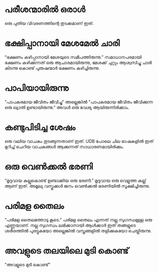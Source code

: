 # പരീശന്മാരിൽ ഒരാൾ
ഒരു പുതിയ വിവരണത്തിന്റെ തുടക്കമാണ് ഇത്.
# ഭക്ഷിപ്പാനായി മേശമേൽ ചാരി
“ഭക്ഷണം കഴിപ്പാനായി മേശയുടെ സമീപത്തിരുന്നു.” സമാധാനപരമായി ഭക്ഷണം കഴിക്കുന്നത് ഒരു ആചാരമായിരുന്നു, മേശക്ക് ചുറ്റും ആശ്വസിച്ചു ചാരി കിടന്നു കൊണ്ട് പുരുഷന്മാർ ഭക്ഷണം കഴിച്ചിരുന്നു.
# പാപിയായിരുന്നു
“പാപകരമായ ജീവിതം ജീവിച്ചു” അല്ലെങ്കിൽ “പാപകരമായ ജീവിതം ജീവിക്കുന്ന ഒരു ഖ്യാതി ഉണ്ടായിരുന്നു.” അവൾ ഒരു വേശ്യ ആയിരുന്നിരിക്കാം.
# കണ്ടുപിടിച്ച ശേഷം
ഒരു വലിയ വാചകം തുടങ്ങുന്നതാണ് ഇത്. UDB പോലെ ചില ഭാഷകളിൽ ഇത് മുറിച്ച് ചെറിയ വാചകങ്ങൾ ആക്കുന്നത് സാധാരണമായിരിക്കും.
# ഒരു വെൺക്കൽ ഭരണി
“മൃദുവായ കല്ലുകൊണ്ട് ഉണ്ടാക്കിയ ഒരു ഭരണി.” മൃദുവായ ഒരു വെളുത്ത കല്ല് ആണ് ഇത്. അമൂല്യ വസ്തുക്കൾ ജനം വെൺക്കൽ ഭരണിയിൽ സൂക്ഷിച്ചിരുന്നു.
# പരിമള തൈലം
“പരിമള തൈലത്തോടു കൂടെ.” പരിമള തൈലം എന്നത് നല്ല സുഗന്ധമുള്ള ഒരു എണ്ണയാണ്. നല്ല സുഗന്ധം ലഭിക്കാനായി ആൾക്കാർ ഇത് തങ്ങളുടെ ശരീരത്തിൽ പുരട്ടുകയോ അല്ലെങ്കിൽ വസ്ത്രങ്ങളിൽ തളിക്കുകയോ ചെയ്തിരുന്നു.
# അവളുടെ തലയിലെ മുടി കൊണ്ട്
“അവളുടെ മുടി കൊണ്ട്”

